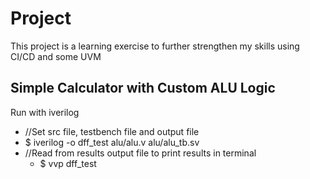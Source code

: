 # Project
This project is a learning exercise to further strengthen my skills using CI/CD and some UVM

## Simple Calculator with Custom ALU Logic

Run with iverilog
- //Set src file, testbench file and output file
- $ iverilog -o dff_test alu/alu.v alu/alu_tb.sv
- //Read from results output file to print results in terminal
   -    $ vvp dff_test
